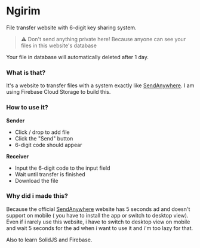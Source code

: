 # Ngirim
File transfer website with 6-digit key sharing system.

> :warning: Don't send anything private here! Because anyone can see your files in this website's database

Your file in database will automatically deleted after 1 day.

### What is that?
It's a website to transfer files with a system exactly like [SendAnywhere](https://send-anywhere.com/). I am using Firebase Cloud Storage to build this.

### How to use it?
**Sender**
- Click / drop to add file
- Click the "Send" button
- 6-digit code should appear

**Receiver**
- Input the 6-digit code to the input field
- Wait until transfer is finished
- Download the file

### Why did i made this?
Because the official [SendAnywhere](https://send-anywhere.com/) website has 5 seconds ad and doesn't support on mobile ( you have to install the app or switch to desktop view). Even if i rarely use this website, i have to switch to desktop view on mobile and wait 5 seconds for the ad when i want to use it and i'm too lazy for that.

Also to learn SolidJS and Firebase.
